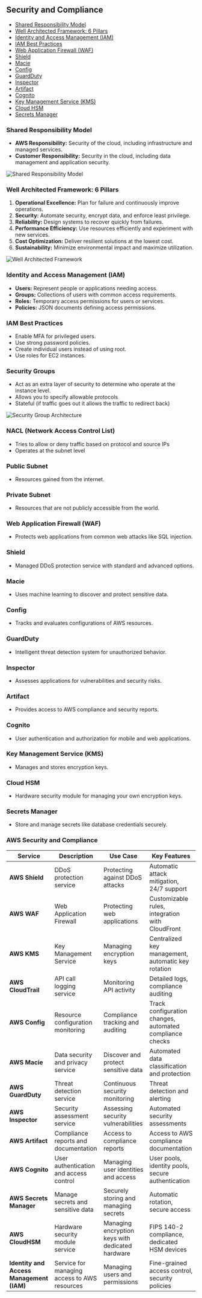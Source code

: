 ## Security and Compliance

- [Shared Responsibility Model](#shared-responsibility-model)
- [Well Architected Framework: 6 Pillars](#well-architected-framework-6-pillars)
- [Identity and Access Management (IAM)](#identity-and-access-management-iam)
- [IAM Best Practices](#iam-best-practices)
- [Web Application Firewall (WAF)](#web-application-firewall-waf)
- [Shield](#shield)
- [Macie](#macie)
- [Config](#config)
- [GuardDuty](#guardduty)
- [Inspector](#inspector)
- [Artifact](#artifact)
- [Cognito](#cognito)
- [Key Management Service (KMS)](#key-management-service-kms)
- [Cloud HSM](#cloud-hsm)
- [Secrets Manager](#secrets-manager)

### Shared Responsibility Model

- **AWS Responsibility:** Security of the cloud, including infrastructure and managed services.
- **Customer Responsibility:** Security in the cloud, including data management and application security.

![Shared Responsibility Model](../assets/shared_responsibility_model.jpg)

### Well Architected Framework: 6 Pillars

1. **Operational Excellence:** Plan for failure and continuously improve operations.
2. **Security:** Automate security, encrypt data, and enforce least privilege.
3. **Reliability:** Design systems to recover quickly from failures.
4. **Performance Efficiency:** Use resources efficiently and experiment with new services.
5. **Cost Optimization:** Deliver resilient solutions at the lowest cost.
6. **Sustainability:** Minimize environmental impact and maximize utilization.

![Well Architected Framework](../assets/well_architected_framework.png)

### Identity and Access Management (IAM)

- **Users:** Represent people or applications needing access.
- **Groups:** Collections of users with common access requirements.
- **Roles:** Temporary access permissions for users or services.
- **Policies:** JSON documents defining access permissions.

### IAM Best Practices

- Enable MFA for privileged users.
- Use strong password policies.
- Create individual users instead of using root.
- Use roles for EC2 instances.

### Security Groups

- Act as an extra layer of security to determine who operate at the instance level.
- Allows you to specify allowable protocols
- Stateful (if traffic goes out it allows the traffic to redirect back)

![Security Group Architecture](../assets/security_groups.png)

### NACL (Network Access Control List)

- Tries to allow or deny traffic based on protocol and source IPs
- Operates at the subnet level

### Public Subnet

- Resources gained from the internet.

### Private Subnet

- Resources that are not publicly accessible from the world.

### Web Application Firewall (WAF)

- Protects web applications from common web attacks like SQL injection.

### Shield

- Managed DDoS protection service with standard and advanced options.

### Macie

- Uses machine learning to discover and protect sensitive data.

### Config

- Tracks and evaluates configurations of AWS resources.

### GuardDuty

- Intelligent threat detection system for unauthorized behavior.

### Inspector

- Assesses applications for vulnerabilities and security risks.

### Artifact

- Provides access to AWS compliance and security reports.

### Cognito

- User authentication and authorization for mobile and web applications.

### Key Management Service (KMS)

- Manages and stores encryption keys.

### Cloud HSM

- Hardware security module for managing your own encryption keys.

### Secrets Manager

- Store and manage secrets like database credentials securely.

### AWS Security and Compliance

| Service                                  | Description                                  | Use Case                                         | Key Features                                             |
| ---------------------------------------- | -------------------------------------------- | ------------------------------------------------ | -------------------------------------------------------- |
| **AWS Shield**                           | DDoS protection service                      | Protecting against DDoS attacks                  | Automatic attack mitigation, 24/7 support                |
| **AWS WAF**                              | Web Application Firewall                     | Protecting web applications                      | Customizable rules, integration with CloudFront          |
| **AWS KMS**                              | Key Management Service                       | Managing encryption keys                         | Centralized key management, automatic key rotation       |
| **AWS CloudTrail**                       | API call logging service                     | Monitoring API activity                          | Detailed logs, compliance auditing                       |
| **AWS Config**                           | Resource configuration monitoring            | Compliance tracking and auditing                 | Track configuration changes, automated compliance checks |
| **AWS Macie**                            | Data security and privacy service            | Discover and protect sensitive data              | Automated data classification and protection             |
| **AWS GuardDuty**                        | Threat detection service                     | Continuous security monitoring                   | Threat detection and alerting                            |
| **AWS Inspector**                        | Security assessment service                  | Assessing security vulnerabilities               | Automated security assessments                           |
| **AWS Artifact**                         | Compliance reports and documentation         | Access to compliance reports                     | Access to AWS compliance documentation                   |
| **AWS Cognito**                          | User authentication and access control       | Managing user identities and access              | User pools, identity pools, secure authentication        |
| **AWS Secrets Manager**                  | Manage secrets and sensitive data            | Securely storing and managing secrets            | Automatic rotation, secure access                        |
| **AWS CloudHSM**                         | Hardware security module service             | Managing encryption keys with dedicated hardware | FIPS 140-2 compliance, dedicated HSM devices             |
| **Identity and Access Management (IAM)** | Service for managing access to AWS resources | Managing users and permissions                   | Fine-grained access control, security policies           |

